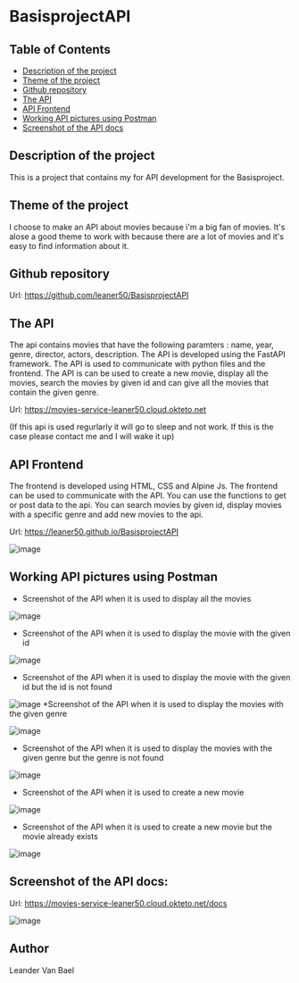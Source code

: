 # BasisprojectAPI

## Table of Contents

- [Description of the project](#description-of-the-project)
- [Theme of the project](#theme-of-the-project)
- [Github repository](#github-repository)
- [The API](#the-api)
- [API Frontend](#api-frontend)
- [Working API pictures using Postman](#working-api-pictures-using-postman)
- [Screenshot of the API docs](#screenshot-of-the-api-docs)


## Description of the project

This is a project that contains my for API development for the Basisproject.

## Theme of the project

I choose to make an API about movies because i'm a big fan of movies. It's alose a good theme to work with because there are a lot of movies and it's easy to find information about it.


## Github repository
Url: https://github.com/leaner50/BasisprojectAPI

## The API
The api contains movies that have the following paramters : name, year, genre, director, actors, description.
The API is developed using the FastAPI framework. 
The API is used to communicate with python files and the frontend. The API is can be used to create a new movie, display all the movies, search the movies by given id and can give all the movies that contain the given genre.

Url: https://movies-service-leaner50.cloud.okteto.net

(If this api is used regurlarly it will go to sleep and not work. If this is the case please contact me and I will wake it up)

## API Frontend
The frontend is developed using HTML, CSS and Alpine Js. The frontend can be used to communicate with the API. You can use the functions to get or post data to the api.
You can search movies by given id, display movies with a specific genre and add new movies to the api.

Url: https://leaner50.github.io/BasisprojectAPI 

![image](https://github.com/leaner50/BasisprojectAPI/blob/main/img/screencapture-frondend.png)

## Working API pictures using Postman

- Screenshot of the API when it is used to display all the movies

![image](https://github.com/leaner50/BasisprojectAPI/blob/main/img/screencapture-postman-all-movies.png)

- Screenshot of the API when it is used to display the movie with the given id

![image](https://github.com/leaner50/BasisprojectAPI/blob/main/img/screencapture-postman-search-movie-by-id.png)

- Screenshot of the API when it is used to display the movie with the given id but the id is not found

![image](https://github.com/leaner50/BasisprojectAPI/blob/main/img/screencapture-postman-search-movie-by-id-id-not-found.png)
*Screenshot of the API when it is used to display the movies with the given genre

![image](https://github.com/leaner50/BasisprojectAPI/blob/main/img/screencapture-postman-search-all-movies-with-that-genre.png)

- Screenshot of the API when it is used to display the movies with the given genre but the genre is not found

![image](https://github.com/leaner50/BasisprojectAPI/blob/main/img/screencapture-postman-search-all-movies-with-that-genre-if-genre-not-found.png)

- Screenshot of the API when it is used to create a new movie

![image](https://github.com/leaner50/BasisprojectAPI/blob/main/img/screencapture-postman-add-new-movie.png)

- Screenshot of the API when it is used to create a new movie but the movie already exists

![image](https://github.com/leaner50/BasisprojectAPI/blob/main/img/screencapture-postman-add-new-movie-already-exists.png)

## Screenshot of the API docs:
Url: https://movies-service-leaner50.cloud.okteto.net/docs

![image](https://github.com/leaner50/BasisprojectAPI/blob/main/img/screencapture-api-docs.png)

## Author
Leander Van Bael





